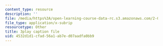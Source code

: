 ```yaml
---
content_type: resource
description: ''
file: /media/https%3A/open-learning-course-data-rc.s3.amazonaws.com/2-003sc-engineering-dynamics-fall-2011/4532d1d1cfad56a1ab7ed07aadfa0bb9_Fo-Y6kEMURk.vtt
file_type: application/x-subrip
resourcetype: Other
title: 3play caption file
uid: 4532d1d1-cfad-56a1-ab7e-d07aadfa0bb9
---
```

